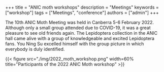 +++
title = "ANIC moth workshops"
description = "Meetings"
keywords = ["workshop"]
tags = ["Meetings", "conference"]
authors = ["admin"]
+++

The 10th ANIC Moth Meeting was held in Canberra 5-6 February 2022. Although only a small group attended due to COVID-19, it was a great pleasure to see old friends again. The Lepidoptera collection in the ANIC hall came alive with a group of knowledgeable and excited Lepidoptera fans. You Ning Su excelled himself with the group picture in which everybody is duly identified.

{{< figure src="./img/2022_moth_workshop.png" width=60% title="Participants of the 2022 ANIC Moth workshop"  >}}


